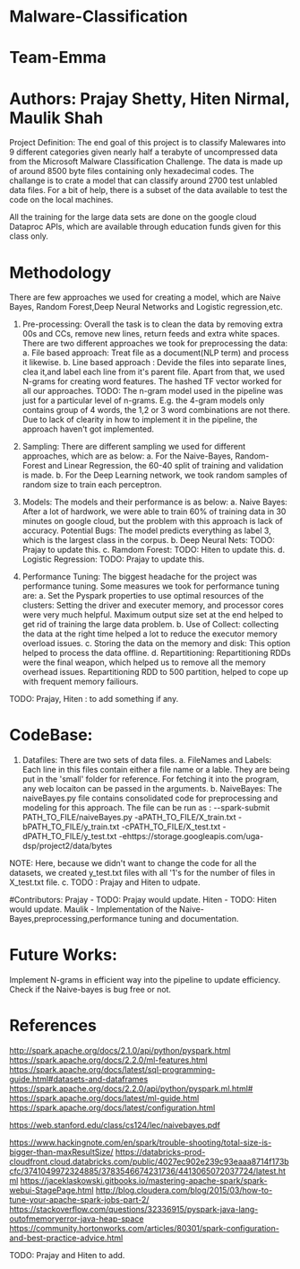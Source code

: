 # Malware-Classification
# Team-Emma
# Authors: Prajay Shetty, Hiten Nirmal, Maulik Shah

Project Definition:
The end goal of this project is to classify Malewares into 9 different categories given nearly half a terabyte of uncompressed data from the Microsoft Malware Classification Challenge. The data is made up of around 8500 byte files containing only hexadecimal codes. The challange is to crate a model that can classify around 2700 test unlabled data files. For a bit of help, there is a subset of the data available to test the code on the local machines. 

All the training for the large data sets are done on the google cloud Dataproc APIs, which are available through education funds given for this class only.


# Methodology 
There are few approaches we used for creating a model, which are Naive Bayes, Random Forest,Deep Neural Networks and Logistic regression,etc. 
1. Pre-processing: Overall the task is to clean the data by removing extra 00s and CCs, remove new lines, return feeds and extra white spaces. There are two different approaches we took for preprocessing the data:
  a. File based approach: Treat file as a document(NLP term) and process it likewise.
  b. Line based approach : Devide the files into separate lines, clea it,and label each line from it's parent file. 
 Apart from that, we used N-grams for creating word features. The hashed TF vector worked for all our approaches. 
 TODO: The n-gram model used in the pipeline was just for a particular level of n-grams. E.g. the 4-gram models only contains group of 4 words, the 1,2 or 3 word combinations are not there. Due to lack of clearity in how to implement it in the pipeline, the approach haven't got implemented. 
  
2. Sampling: There are different sampling we used for different approaches, which are as below:
   a. For the Naive-Bayes, Random-Forest and Linear Regression, the 60-40 split of training and validation is made.
   b. For the Deep Learning network, we took random samples of random size to train each perceptron. 
   
3. Models: The models and their performance is as below:
   a. Naive Bayes: After a lot of hardwork, we were able to train 60% of training data in 30 minutes on google cloud, but the problem with this approach is lack of accuracy. 
   Potential Bugs: The model predicts everything as label 3, which is the largest class in the corpus. 
   b. Deep Neural Nets: TODO: Prajay to update this.
   c. Ramdom Forest: TODO: Hiten to update this.
   d. Logistic Regression: TODO: Prajay to update this.
   
4. Performance Tuning: The biggest headache for the project was performance tuning. Some measures we took for performance tuning are: 
a. Set the Pyspark properties to use optimal resources of the clusters: Setting the driver and executer memory, and processor cores were very much helpful. Maximum output size set at the end helped to get rid of training the large data problem.
b. Use of Collect: collecting the data at the right time helped a lot to reduce the executor memory overload issues. 
c. Storing the data on the memory and disk: This option helped to process the data offline.
d. Repartitioning: Repartitioning RDDs were the final weapon, which helped us to remove all the memory overhead issues. Repartitioning RDD to 500 partition, helped to cope up with frequent memory failiours. 
   
TODO: Prajay, Hiten : to add something if any.




# CodeBase:
1. Datafiles: There are two sets of data files.
  a. FileNames and Labels: Each line in this files contain either a file name or a lable. They are being put in the 'small' folder for reference. For fetching it into the program, any web locaiton can be passed in the arguments. 
  b. NaiveBayes: The naiveBayes.py file contains consolidated code for preprocessing and modeling for this approach. The file can be run as : 
 --spark-submit PATH_TO_FILE/naiveBayes.py -aPATH_TO_FILE/X_train.txt -bPATH_TO_FILE/y_train.txt -cPATH_TO_FILE/X_test.txt -dPATH_TO_FILE/y_test.txt -ehttps://storage.googleapis.com/uga-dsp/project2/data/bytes 


NOTE: Here, because we didn't want to change the code for all the datasets, we created y_test.txt files with all '1's for the number of files in X_test.txt file.
  c. TODO : Prajay and Hiten to udpate.

#Contributors:
Prajay - TODO: Prajay would update.
Hiten - TODO: Hiten would update.
Maulik - Implementation of the Naive-Bayes,preprocessing,performance tuning and documentation. 

# Future Works:
Implement N-grams in efficient way into the pipeline to update efficiency. Check if the Naive-bayes is bug free or not.


# References
http://spark.apache.org/docs/2.1.0/api/python/pyspark.html
https://spark.apache.org/docs/2.2.0/ml-features.html
https://spark.apache.org/docs/latest/sql-programming-guide.html#datasets-and-dataframes
https://spark.apache.org/docs/2.2.0/api/python/pyspark.ml.html#
https://spark.apache.org/docs/latest/ml-guide.html
https://spark.apache.org/docs/latest/configuration.html

https://web.stanford.edu/class/cs124/lec/naivebayes.pdf


https://www.hackingnote.com/en/spark/trouble-shooting/total-size-is-bigger-than-maxResultSize/
https://databricks-prod-cloudfront.cloud.databricks.com/public/4027ec902e239c93eaaa8714f173bcfc/3741049972324885/3783546674231736/4413065072037724/latest.html
https://jaceklaskowski.gitbooks.io/mastering-apache-spark/spark-webui-StagePage.html
http://blog.cloudera.com/blog/2015/03/how-to-tune-your-apache-spark-jobs-part-2/
https://stackoverflow.com/questions/32336915/pyspark-java-lang-outofmemoryerror-java-heap-space
https://community.hortonworks.com/articles/80301/spark-configuration-and-best-practice-advice.html

TODO: Prajay and Hiten to add. 
